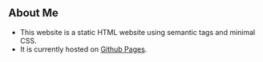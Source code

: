 ## About Me 

* This website is a static HTML website using semantic tags and minimal CSS. 
* It is currently hosted on [Github Pages](https://amjedayoub.github.io/prework-about-me).
